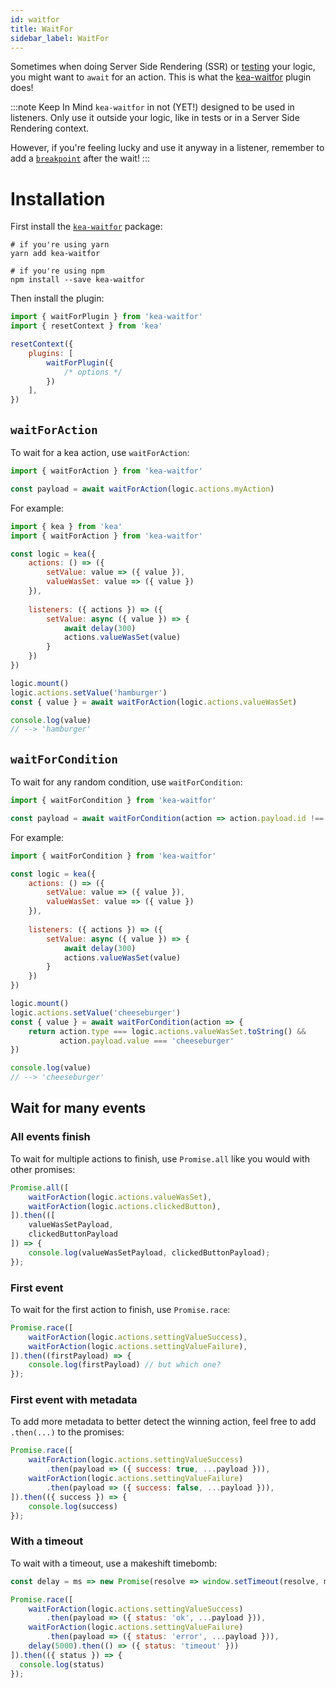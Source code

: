 ```yaml
---
id: waitfor
title: WaitFor
sidebar_label: WaitFor
---
```


Sometimes when doing Server Side Rendering (SSR) or [testing](/docs/guide/testing) your logic, you might
want to `await` for an action. This is what the [kea-waitfor](https://github.com/keajs/kea-waitfor) 
plugin does!

:::note Keep In Mind
`kea-waitfor` in not (YET!) designed to be used in listeners. Only use it outside your logic,
like in tests or in a Server Side Rendering context.

However, if you're feeling lucky and use it anyway in a listener, remember to add a [`breakpoint`](/docs/guide/additional#breakpoints) after the wait!
::: 

# Installation

First install the [`kea-waitfor`](https://github.com/keajs/kea-waitfor) package:

```shell
# if you're using yarn
yarn add kea-waitfor

# if you're using npm
npm install --save kea-waitfor
```

Then install the plugin:

```javascript
import { waitForPlugin } from 'kea-waitfor'
import { resetContext } from 'kea'

resetContext({
    plugins: [
        waitForPlugin({
            /* options */
        })
    ],
})
```

## `waitForAction`

To wait for a kea action, use `waitForAction`:

```javascript
import { waitForAction } from 'kea-waitfor'

const payload = await waitForAction(logic.actions.myAction)
```

For example: 

```javascript
import { kea } from 'kea'
import { waitForAction } from 'kea-waitfor'

const logic = kea({
    actions: () => ({
        setValue: value => ({ value }),
        valueWasSet: value => ({ value })
    }),
    
    listeners: ({ actions }) => ({
        setValue: async ({ value }) => {
            await delay(300)
            actions.valueWasSet(value)
        }
    })
})

logic.mount()
logic.actions.setValue('hamburger')
const { value } = await waitForAction(logic.actions.valueWasSet)

console.log(value) 
// --> 'hamburger'
```


## `waitForCondition`

To wait for any random condition, use `waitForCondition`:

```javascript
import { waitForCondition } from 'kea-waitfor'

const payload = await waitForCondition(action => action.payload.id !== 'new')
```

For example: 

```javascript
import { waitForCondition } from 'kea-waitfor'

const logic = kea({
    actions: () => ({
        setValue: value => ({ value }),
        valueWasSet: value => ({ value })
    }),
    
    listeners: ({ actions }) => ({
        setValue: async ({ value }) => {
            await delay(300)
            actions.valueWasSet(value)
        }
    })
})

logic.mount()
logic.actions.setValue('cheeseburger')
const { value } = await waitForCondition(action => {
    return action.type === logic.actions.valueWasSet.toString() && 
           action.payload.value === 'cheeseburger'
})

console.log(value) 
// --> 'cheeseburger'
```

## Wait for many events

### All events finish

To wait for multiple actions to finish, use `Promise.all` like you would with other
promises: 

```javascript
Promise.all([
    waitForAction(logic.actions.valueWasSet),
    waitForAction(logic.actions.clickedButton),
]).then(([
    valueWasSetPayload,
    clickedButtonPayload
]) => {
    console.log(valueWasSetPayload, clickedButtonPayload);
});
```

### First event

To wait for the first action to finish, use `Promise.race`:

```javascript
Promise.race([
    waitForAction(logic.actions.settingValueSuccess),
    waitForAction(logic.actions.settingValueFailure),
]).then((firstPayload) => {
    console.log(firstPayload) // but which one?
});
```

### First event with metadata

To add more metadata to better detect the winning action, feel free to
add `.then(...)` to the promises:

```javascript
Promise.race([
    waitForAction(logic.actions.settingValueSuccess)
        .then(payload => ({ success: true, ...payload })),
    waitForAction(logic.actions.settingValueFailure)
        .then(payload => ({ success: false, ...payload })),
]).then(({ success }) => {
    console.log(success)
});
```

### With a timeout

To wait with a timeout, use a makeshift timebomb:

```javascript
const delay = ms => new Promise(resolve => window.setTimeout(resolve, ms))

Promise.race([
    waitForAction(logic.actions.settingValueSuccess)
        .then(payload => ({ status: 'ok', ...payload })),
    waitForAction(logic.actions.settingValueFailure)
        .then(payload => ({ status: 'error', ...payload })),
    delay(5000).then(() => ({ status: 'timeout' }))
]).then(({ status }) => {
  console.log(status)
});
```
